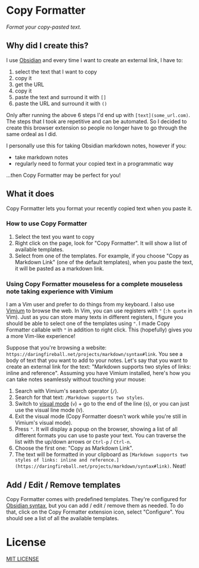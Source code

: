 # Copy Formatter

_Format your copy-pasted text._

## Why did I create this?

I use [Obsidian](https://obsidian.md/) and every time I want to create an external link, I have to:
1. select the text that I want to copy
2. copy it
3. get the URL
4. copy it
5. paste the text and surround it with `[]`
6. paste the URL and surround it with `()`

Only after running the above 6 steps I'd end up with `[text](some_url.com)`. The steps that I took are repetitive and can be automated. So I decided to create this browser extension so people no longer have to go through the same ordeal as I did.

I personally use this for taking Obsidian markdown notes, however if you:
- take markdown notes
- regularly need to format your copied text in a programmatic way

...then Copy Formatter may be perfect for you!

## What it does

Copy Formatter lets you format your recently copied text when you paste it.

### How to use Copy Formatter

1. Select the text you want to copy
2. Right click on the page, look for "Copy Formatter". It will show a list of available templates.
3. Select from one of the templates. For example, if you choose "Copy as Markdown Link" (one of the default templates), when you paste the text, it will be pasted as a markdown link.

### Using Copy Formatter mouseless for a complete mouseless note taking experience with Vimium

I am a Vim user and prefer to do things from my keyboard. I also use [Vimium](https://github.com/philc/vimium) to browse the web. In Vim, you can use registers with `"` (`:h quote` in Vim). Just as you can store many texts in different registers, I figure you should be able to select one of the templates using `"`. I made Copy Formatter callable with `"` in addition to right click. This (hopefully) gives you a more Vim-like experience!

Suppose that you're browsing a website: `https://daringfireball.net/projects/markdown/syntax#link`.  You see a body of text that you want to add to your notes. Let's say that you want to create an external link for the text: "Markdown supports two styles of links: inline and reference". Assuming you have Vimium installed, here's how you can take notes seamlessly without touching your mouse:

1. Search with Vimium's search operator (`/`).
2. Search for that text: `/Markdown supports two styles`.
3. Switch to [visual mode](https://github.com/philc/vimium/wiki/Visual-Mode) (`v`) + go to the end of the line (`$`), or you can just use the visual line mode (`V`).
4. Exit the visual mode (Copy Formatter doesn't work while you're still in Vimium's visual mode).
5. Press `"`. It will display a popup on the browser, showing a list of all different formats you can use to paste your text. You can traverse the list with the up/down arrows or `Ctrl-p` / `Ctrl-n`.
6. Choose the first one: "Copy as Markdown Link".
7. The text will be formatted in your clipboard as `[Markdown supports two styles of links: inline and reference.](https://daringfireball.net/projects/markdown/syntax#link)`. Neat!

## Add / Edit / Remove templates

Copy Formatter comes with predefined templates. They're configured for [Obsidian syntax](https://help.obsidian.md/Editing+and+formatting/Obsidian+Flavored+Markdown), but you can add / edit / remove them as needed. To do that, click on the Copy Formatter extension icon, select "Configure". You should see a list of all the available templates.

# License 

[MIT LICENSE](LICENSE)
